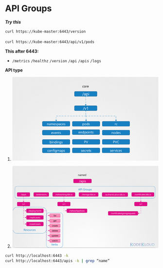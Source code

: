 # API Groups

***Try this***

```sh
curl https://kube-master:6443/version

curl https://kube-master:6443/api/v1/pods
```

**This after 6443:**

- `/metrics` `/healthz` `/version` `/api` `/apis` `/logs `

**API type**
1. ![core_api](../pic/core_api.png)

2. ![name_api](../pic/name_api.png)

```sh
curl http://localhost:6443 -k
curl http://localhost:6443/apis -k | grep “name”
```




